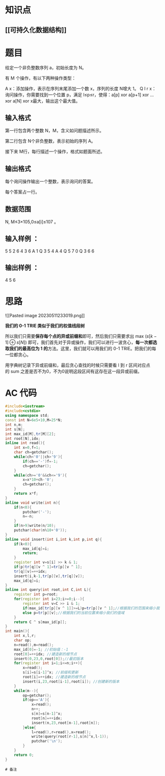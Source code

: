 # 知识点
  ## [[可持久化数据结构]]
# 题目
 给定一个非负整数序列 a，初始长度为 N。

有 M 个操作，有以下两种操作类型：

A x：添加操作，表示在序列末尾添加一个数 x，序列的长度 N增大 1。
Q l r x：询问操作，你需要找到一个位置 p，满足 l≤p≤r，使得：a[p] xor a[p+1] xor … xor a[N] xor x最大，输出这个最大值。
## 输入格式
第一行包含两个整数 N，M，含义如问题描述所示。

第二行包含 N个非负整数，表示初始的序列 A。

接下来 M行，每行描述一个操作，格式如题面所述。

## 输出格式
每个询问操作输出一个整数，表示询问的答案。

每个答案占一行。

## 数据范围
N, M≤3×105,0≤a[i]≤107
。

## 输入样例 ：
5 5
2 6 4 3 6
A 1 
Q 3 5 4 
A 4 
Q 5 7 0 
Q 3 6 6 
## 输出样例 ：
4
5
6

# 思路
![[Pasted image 20230511233019.png]]


**我们的 0-1 TRIE 类似于我们的权值线段树**

所以我们只需要**保存每个点的异或前缀和**即可，然后我们只需要求出 max $(s[k-1]\oplus s[N])$ 即可，我们首先对于异或操作，我们可以进行一波贪心，**每一次都选取我们的最高位为 1 的**方法。这里，我们就可以用我们的 0-1 TRIE。把我们的每一位都贪心。

用字典树记录下异或前缀和，最后贪心查找的时候只需要看 l⁡ 到 r⁡ 区间对应点的 sum⁡ 之差是否不为0，不为0说明这段区间有这存在这一段异或前缀。


# AC 代码
```cpp
#include<iostream>
#include<cstdio>
using namespace std;
const int N=6e5+10,M=25*N;
int n,m;
int s[N];
int max_id[M],tr[M][2];
int root[N],idx;
inline int read(){
    int x=0,f=1;
    char ch=getchar();
    while(ch<'0'||ch>'9'){
        if(ch=='-')f=-1;
        ch=getchar();
    }
    while(ch>='0'&&ch<='9'){
        x=x*10+ch-'0';
        ch=getchar();
    }
    return x*f;
}
inline void write(int n){
    if(n<0){
        putchar('-');
        n=-n;
    } 
    if(n>9)write(n/10);
    putchar(char(n%10+'0'));
}
inline void insert(int i,int k,int p,int q){
    if(k<0){
        max_id[q]=i;
        return;
    }
    register int v=s[i] >> k & 1;
    if(p)tr[q][v ^ 1]=tr[p][v ^ 1];
    tr[q][v]=++idx;
    insert(i,k-1,tr[p][v],tr[q][v]);
    max_id[q]=i;
}
inline int query(int root,int C,int L){
    register int p=root;
    for(register int i=23;i>=0;i--){
        register int v=C >> i & 1;
        if(max_id[tr[p][v ^ 1]]>=L)p=tr[p][v ^ 1];//根据我们的范围来缩小我们的值域
        else p=tr[p][v];//根据我们的当前位置来缩小我们的值域
    }
    return C ^ s[max_id[p]];
}
int main(){
    int x,l,r;
    char op;
    n=read(),m=read();
    max_id[0]=-1; //初始值：-1
    root[0]=++idx; //建造新的根节点
    insert(0,23,0,root[0]);//最初版本
    for(register int i=1;i<=n;i++){
        x=read();
        s[i]=s[i-1]^x; //前缀和更新
        root[i]=++idx; //建造新的根节点
        insert(i,23,root[i-1],root[i]); //创建新的版本
    }
    while(m--){
        op=getchar();
        if(op=='A'){
            x=read();
            n++;
            s[n]=s[n-1]^x;
            root[n]=++idx;
            insert(n,23,root[n-1],root[n]);
        }else{
            l=read(),r=read(),x=read();
            write(query(root[r-1],s[n]^x,l-1));
            putchar('\n');
        }
    }
    return 0;
}
```
```
# 备注
